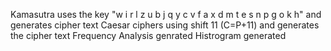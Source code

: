 Kamasutra uses the key "w i r l z u b j q y c v f a x d m t e s n p g o k h" and generates cipher text
Caesar ciphers using shift 11 (C=P+11) and generates the cipher text
Frequency Analysis genrated 
Histrogram generated 
